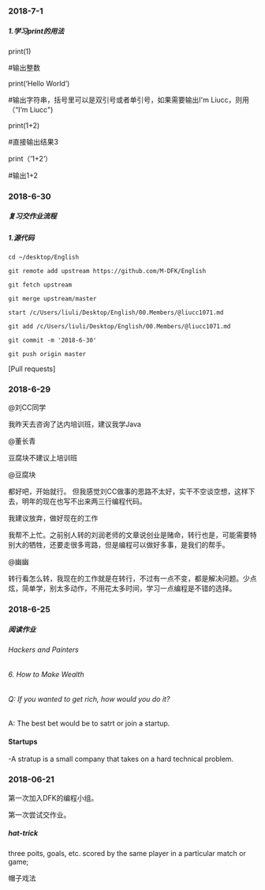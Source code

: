### 2018-7-1

##### 1.学习print的用法

print(1)

#输出整数

print(‘Hello World’)

#输出字符串，括号里可以是双引号或者单引号，如果需要输出I'm Liucc，则用（“I‘m Liucc")

print(1+2)

#直接输出结果3

print（’1+2‘）

#输出1+2





### 2018-6-30

##### 复习交作业流程

##### 1.源代码

`cd ~/desktop/English`

`git remote add upstream https://github.com/M-DFK/English`

`git fetch upstream`

`git merge upstream/master`

`start /c/Users/liuli/Desktop/English/00.Members/@liucc1071.md`

`git add /c/Users/liuli/Desktop/English/00.Members/@liucc1071.md`

`git commit -m '2018-6-30'`

`git push origin master`

[Pull requests]





### 2018-6-29

@刘CC同学 

我昨天去咨询了达内培训班，建议我学Java

@董长青 

豆腐块不建议上培训班

@豆腐块

都好吧，开始就行。 但我感觉刘CC做事的思路不太好，实干不空谈空想，这样下去，明年的现在也写不出来两三行编程代码。

我建议放弃，做好现在的工作

我帮不上忙。之前别人转的刘润老师的文章说创业是赌命，转行也是，可能需要特别大的牺牲，还要走很多弯路，但是编程可以做好多事，是我们的帮手。

@幽幽

转行看怎么转，我现在的工作就是在转行，不过有一点不变，都是解决问题。少点炫，简单学，别太多动作，不用花太多时间，学习一点编程是不错的选择。



### 2018-6-25

##### 阅读作业

###### Hackers and Painters

###### 6. How to Make Wealth

###### Q: If you wanted to get rich, how would you do it?

A: The best bet would be to satrt or join a startup.



#### Startups

-A stratup is a small company that takes on a hard technical problem.





### 2018-06-21

第一次加入DFK的编程小组。

第一次尝试交作业。



##### hat-trick

three poits, goals, etc. scored by the same player in a particular match or game;

帽子戏法
